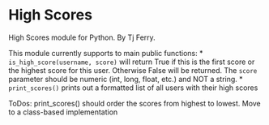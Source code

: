 High Scores
===========

High Scores module for Python.
By Tj Ferry.

This module currently supports to main public functions:
    * `is_high_score(username, score)` will return True if this is the first score or the highest score for this user.  Otherwise False will be returned.  The `score` parameter should be numeric (int, long, float, etc.) and NOT a string.
    * `print_scores()` prints out a formatted list of all users with their high scores

ToDos: print_scores() should order the scores from highest to lowest.
       Move to a class-based implementation
